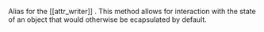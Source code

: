 Alias for the  [[attr_writer]] . This method allows for interaction with the state of an object that would otherwise be ecapsulated by default. 
